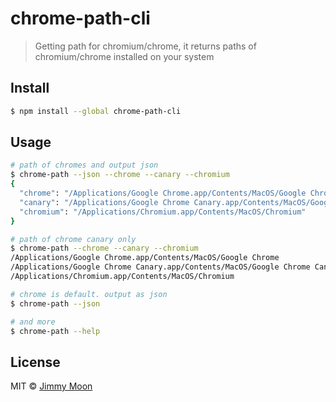 # chrome-path-cli

> Getting path for chromium/chrome, it returns paths of chromium/chrome installed on your system

## Install

```sh
$ npm install --global chrome-path-cli
```

## Usage

```sh
# path of chromes and output json
$ chrome-path --json --chrome --canary --chromium
{
  "chrome": "/Applications/Google Chrome.app/Contents/MacOS/Google Chrome",
  "canary": "/Applications/Google Chrome Canary.app/Contents/MacOS/Google Chrome Canary",
  "chromium": "/Applications/Chromium.app/Contents/MacOS/Chromium"
}

# path of chrome canary only
$ chrome-path --chrome --canary --chromium
/Applications/Google Chrome.app/Contents/MacOS/Google Chrome
/Applications/Google Chrome Canary.app/Contents/MacOS/Google Chrome Canary
/Applications/Chromium.app/Contents/MacOS/Chromium

# chrome is default. output as json
$ chrome-path --json

# and more
$ chrome-path --help
```

## License

MIT © [Jimmy Moon](http://ragingwind.me)
